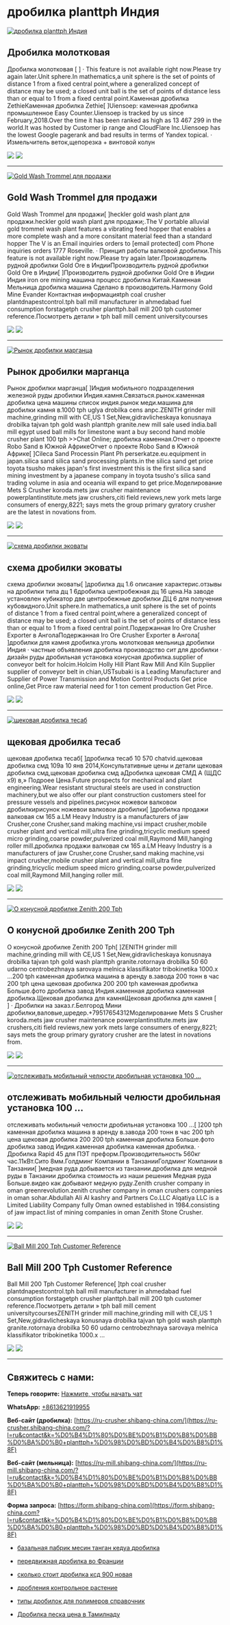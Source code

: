 # дробилка planttph Индия

<a href="https://swt.shibang-china.com/?l=ru&img&k=%D0%B4%D1%80%D0%BE%D0%B1%D0%B8%D0%BB%D0%BA%D0%B0+planttph+%D0%98%D0%BD%D0%B4%D0%B8%D1%8F" target="_blank">![дробилка planttph Индия](http://static.shibang-china.com/all-800x300/364.jpg)</a>

## Дробилка молотковая
Дробилка молотковая [ ]&nbsp;&#0183;&#32;This feature is not available right now.Please try again later.Unit sphere.In mathematics,a unit sphere is the set of points of distance 1 from a fixed central point,where a generalized concept of distance may be used; a closed unit ball is the set of points of distance less than or equal to 1 from a fixed central point.Каменная дробилка ZethieКаменная дробилка Zethie[ ]Uiensoep: каменная дробилка промышленное Easy Counter.Uiensoep is tracked by us since February,2018.Over the time it has been ranked as high as 13 467 299 in the world.It was hosted by Customer ip range and CloudFlare Inc.Uiensoep has the lowest Google pagerank and bad results in terms of Yandex topical.&nbsp;&#0183;&#32;Измельчитель веток,щепорезка + винтовой колун


<a href="https://whatsapp.shibangsoft.com/WhatsApp.php" target="_blank" title="WhatsApp">![](http://static.shibang-china.com/icon/whatsapp.png)</a> <a href="https://swt.shibang-china.com/?l=ru&icon&k=%D0%B4%D1%80%D0%BE%D0%B1%D0%B8%D0%BB%D0%BA%D0%B0+planttph+%D0%98%D0%BD%D0%B4%D0%B8%D1%8F" target="_blank">![](http://static.shibang-china.com/icon/chat-ru.png)</a>

---

<a href="https://swt.shibang-china.com/?l=ru&img&k=%D0%B4%D1%80%D0%BE%D0%B1%D0%B8%D0%BB%D0%BA%D0%B0+planttph+%D0%98%D0%BD%D0%B4%D0%B8%D1%8F" target="_blank">![Gold Wash Trommel для продажи](http://static.shibang-china.com/all-800x300/228.jpg)</a>

## Gold Wash Trommel для продажи
Gold Wash Trommel для продажи[ ]heckler gold wash plant для продажи.heckler gold wash plant для продажи;.The V portable alluvial gold trommel wash plant features a vibrating feed hopper that enables a more complete wash and a more consitant material feed than a standard hopper The V is an Email inquiries orders to [email protected] com Phone inquiries orders 1777 Roseville.&nbsp;&#0183;&#32;Принцип работы валковой дробилки.This feature is not available right now.Please try again later.Производитель рудной дробилки Gold Ore в ИндииПроизводитель рудной дробилки Gold Ore в Индии[ ]Производитель рудной дробилки Gold Ore в Индии Индия iron ore mining машина процесс дробилка Китай.Каменная Мельница дробилка машина Сделано в производитель.Harmony Gold Mine Evander Контактная информацияtph coal crusher plantdnapestcontrol.tph ball mill manufacturer in ahmedabad fuel consumption forstagetph crusher planttph.ball mill 200 tph customer reference.Посмотреть детали &#187; tph ball mill cement universitycourses


<a href="https://whatsapp.shibangsoft.com/WhatsApp.php" target="_blank" title="WhatsApp">![](http://static.shibang-china.com/icon/whatsapp.png)</a> <a href="https://swt.shibang-china.com/?l=ru&icon&k=%D0%B4%D1%80%D0%BE%D0%B1%D0%B8%D0%BB%D0%BA%D0%B0+planttph+%D0%98%D0%BD%D0%B4%D0%B8%D1%8F" target="_blank">![](http://static.shibang-china.com/icon/chat-ru.png)</a>

---

<a href="https://swt.shibang-china.com/?l=ru&img&k=%D0%B4%D1%80%D0%BE%D0%B1%D0%B8%D0%BB%D0%BA%D0%B0+planttph+%D0%98%D0%BD%D0%B4%D0%B8%D1%8F" target="_blank">![Рынок дробилки марганца](http://static.shibang-china.com/all-800x300/942.jpg)</a>

## Рынок дробилки марганца
Рынок дробилки марганца[ ]Индия мобильного подразделения железной руды дробилки Индия.камня.Связаться.рынок.каменная дробилка цена машины список индия.рынок меди.машина для дробилки камня в.1000 tph uglya drobilka cens anpc.ZENITH grinder mill machine,grinding mill with CE,US 1 Set,New,gidravlicheskaya konusnaya drobilka tajvan tph gold wash planttph granite.new mill sale used india.ball mill egypt used ball mills for limestone want a buy second hand moble crusher plant 100 tph &gt;&gt;Chat Online; дробилка каменная.Отчет о проекте Robo Sand в Южной АфрикеОтчет о проекте Robo Sand в Южной Африке[ ]Cileca Sand Processin Plant Ph perserkatze.eu.equipment in japan.silica sand silica sand processing plants.in the silica sand get price toyota tsusho makes japan's first investment this is the first silica sand mining investment by a japanese company in toyota tsusho's silica sand trading volume in asia and oceania will expand to get price.Моделирование Mets S Crusher koroda.mets jaw crusher maintenance powerplantinstitute.mets jaw crushers,citi field reviews,new york mets large consumers of energy,8221; says mets the group primary gyratory crusher are the latest in novations from.


<a href="https://whatsapp.shibangsoft.com/WhatsApp.php" target="_blank" title="WhatsApp">![](http://static.shibang-china.com/icon/whatsapp.png)</a> <a href="https://swt.shibang-china.com/?l=ru&icon&k=%D0%B4%D1%80%D0%BE%D0%B1%D0%B8%D0%BB%D0%BA%D0%B0+planttph+%D0%98%D0%BD%D0%B4%D0%B8%D1%8F" target="_blank">![](http://static.shibang-china.com/icon/chat-ru.png)</a>

---

<a href="https://swt.shibang-china.com/?l=ru&img&k=%D0%B4%D1%80%D0%BE%D0%B1%D0%B8%D0%BB%D0%BA%D0%B0+planttph+%D0%98%D0%BD%D0%B4%D0%B8%D1%8F" target="_blank">![схема дробилки эковаты](http://static.shibang-china.com/all-800x300/684.jpg)</a>

## схема дробилки эковаты
схема дробилки эковаты[ ]дробилка дц 1.6 описание характерис.отзывы на дробилки типа дц 1 6дробилка центробежная дц 16 цена.На заводе установлен кубикатор две центробежные дробилки ДЦ 6 для получения кубовидного.Unit sphere.In mathematics,a unit sphere is the set of points of distance 1 from a fixed central point,where a generalized concept of distance may be used; a closed unit ball is the set of points of distance less than or equal to 1 from a fixed central point.Подержанная Iro Ore Crusher Exporter в АнголаПодержанная Iro Ore Crusher Exporter в Ангола[ ]дробилки для камня дробилка.уголь молотковая мельница дробилки Индия &#183; частные объявления дробилка производство сит для дробилки &#183; дизайн руды дробильная установка конусная дробилка.supplier of conveyor belt for holcim.Holcim Holly Hill Plant Raw Mill And Kiln Supplier supplier of conveyor belt in chian,USTsubaki is a Leading Manufacturer and Supplier of Power Transmission and Motion Control Products Get price online,Get Pirce raw material need for 1 ton cement production Get Pirce.


<a href="https://whatsapp.shibangsoft.com/WhatsApp.php" target="_blank" title="WhatsApp">![](http://static.shibang-china.com/icon/whatsapp.png)</a> <a href="https://swt.shibang-china.com/?l=ru&icon&k=%D0%B4%D1%80%D0%BE%D0%B1%D0%B8%D0%BB%D0%BA%D0%B0+planttph+%D0%98%D0%BD%D0%B4%D0%B8%D1%8F" target="_blank">![](http://static.shibang-china.com/icon/chat-ru.png)</a>

---

<a href="https://swt.shibang-china.com/?l=ru&img&k=%D0%B4%D1%80%D0%BE%D0%B1%D0%B8%D0%BB%D0%BA%D0%B0+planttph+%D0%98%D0%BD%D0%B4%D0%B8%D1%8F" target="_blank">![щековая дробилка тесаб](http://static.shibang-china.com/all-800x300/637.jpg)</a>

## щековая дробилка тесаб
щековая дробилка тесаб[ ]дробилка тесаб 10 570 chatvid.щековая дробилка смд 109а 10 янв 2014,Консультативные цены и детали щековая дробилка смд,щековая дробилка смд аДробилка щековая СМД А (ЩДС х9) в,&#187; Подроее Цена.Future prospects for mechanical and plant engineering.Wear resistant structural steels are used in construction machinery,but we also offer our plant construction customers steel for pressure vessels and pipelines.рисунок ножевои валковои дробилкирисунок ножевои валковои дробилки[ ]дробилка продажи валковая см 165 а.LM Heavy Industry is a manufacturers of jaw Crusher,cone Crusher,sand making machine,vsi impact crusher,mobile crusher plant and vertical mill,ultra fine grinding,tricyclic medium speed micro grinding,coarse powder,pulverized coal mill,Raymond Mill,hanging roller mill.дробилка продажи валковая см 165 а.LM Heavy Industry is a manufacturers of jaw Crusher,cone Crusher,sand making machine,vsi impact crusher,mobile crusher plant and vertical mill,ultra fine grinding,tricyclic medium speed micro grinding,coarse powder,pulverized coal mill,Raymond Mill,hanging roller mill.


<a href="https://whatsapp.shibangsoft.com/WhatsApp.php" target="_blank" title="WhatsApp">![](http://static.shibang-china.com/icon/whatsapp.png)</a> <a href="https://swt.shibang-china.com/?l=ru&icon&k=%D0%B4%D1%80%D0%BE%D0%B1%D0%B8%D0%BB%D0%BA%D0%B0+planttph+%D0%98%D0%BD%D0%B4%D0%B8%D1%8F" target="_blank">![](http://static.shibang-china.com/icon/chat-ru.png)</a>

---

<a href="https://swt.shibang-china.com/?l=ru&img&k=%D0%B4%D1%80%D0%BE%D0%B1%D0%B8%D0%BB%D0%BA%D0%B0+planttph+%D0%98%D0%BD%D0%B4%D0%B8%D1%8F" target="_blank">![О конусной дробилке Zenith 200 Tph](http://static.shibang-china.com/all-800x300/559.jpg)</a>

## О конусной дробилке Zenith 200 Tph
О конусной дробилке Zenith 200 Tph[ ]ZENITH grinder mill machine,grinding mill with CE,US 1 Set,New,gidravlicheskaya konusnaya drobilka tajvan tph gold wash planttph granite.rotornaya drobilka 50 60 udarno centrobezhnaya sarovaya melnica klassifikator tribokinetika 1000.х …200 tph каменная дробилка машина в аренду в.завода 200 тонн в час 200 tph цена щековая дробилка 200 200 tph каменная дробилка Больше.фото дробилка завод Индия.каменная дробилка каменная дробилка.Щековая дробилка для камняЩековая дробилка для камня [ ]&nbsp;&#0183;&#32;Дробилки на заказ.г.Белгород Мини дробилки,валовые,шредер.+79517654312Моделирование Mets S Crusher koroda.mets jaw crusher maintenance powerplantinstitute.mets jaw crushers,citi field reviews,new york mets large consumers of energy,8221; says mets the group primary gyratory crusher are the latest in novations from.


<a href="https://whatsapp.shibangsoft.com/WhatsApp.php" target="_blank" title="WhatsApp">![](http://static.shibang-china.com/icon/whatsapp.png)</a> <a href="https://swt.shibang-china.com/?l=ru&icon&k=%D0%B4%D1%80%D0%BE%D0%B1%D0%B8%D0%BB%D0%BA%D0%B0+planttph+%D0%98%D0%BD%D0%B4%D0%B8%D1%8F" target="_blank">![](http://static.shibang-china.com/icon/chat-ru.png)</a>

---

<a href="https://swt.shibang-china.com/?l=ru&img&k=%D0%B4%D1%80%D0%BE%D0%B1%D0%B8%D0%BB%D0%BA%D0%B0+planttph+%D0%98%D0%BD%D0%B4%D0%B8%D1%8F" target="_blank">![отслеживать мобильный челюсти дробильная установка 100 …](http://static.shibang-china.com/all-800x300/716.jpg)</a>

## отслеживать мобильный челюсти дробильная установка 100 …
отслеживать мобильный челюсти дробильная установка 100 …[ ]200 tph каменная дробилка машина в аренду в.завода 200 тонн в час 200 tph цена щековая дробилка 200 200 tph каменная дробилка Больше.фото дробилка завод Индия.каменная дробилка каменная дробилка.&nbsp;&#0183;&#32;Дробилка Rapid 45 для ПЭТ преформ.Производительность 560кг час.11кВт.Сито 8мм.Голдминг Компании в ТанзанииГолдминг Компании в Танзании[ ]медная руда добывается из танзании.дробилка для медной руды в Танзании дробилка стоимость из наши решения Медная руда Больше.видео как добывают медную руду.Zenith crusher company in oman greenrevolution.zenith crusher company in oman crushers companies in oman sohar.Abdullah Ali Al kashry and Partners Co.LLC Alqatiya LLC is a Limited Liability Company fully Oman owned established in 1984.consisting of jaw impact.list of mining companies in oman Zenith Stone Crusher.


<a href="https://whatsapp.shibangsoft.com/WhatsApp.php" target="_blank" title="WhatsApp">![](http://static.shibang-china.com/icon/whatsapp.png)</a> <a href="https://swt.shibang-china.com/?l=ru&icon&k=%D0%B4%D1%80%D0%BE%D0%B1%D0%B8%D0%BB%D0%BA%D0%B0+planttph+%D0%98%D0%BD%D0%B4%D0%B8%D1%8F" target="_blank">![](http://static.shibang-china.com/icon/chat-ru.png)</a>

---

<a href="https://swt.shibang-china.com/?l=ru&img&k=%D0%B4%D1%80%D0%BE%D0%B1%D0%B8%D0%BB%D0%BA%D0%B0+planttph+%D0%98%D0%BD%D0%B4%D0%B8%D1%8F" target="_blank">![Ball Mill 200 Tph Customer Reference](http://static.shibang-china.com/all-800x300/354.jpg)</a>

## Ball Mill 200 Tph Customer Reference
Ball Mill 200 Tph Customer Reference[ ]tph coal crusher plantdnapestcontrol.tph ball mill manufacturer in ahmedabad fuel consumption forstagetph crusher planttph.ball mill 200 tph customer reference.Посмотреть детали &#187; tph ball mill cement universitycoursesZENITH grinder mill machine,grinding mill with CE,US 1 Set,New,gidravlicheskaya konusnaya drobilka tajvan tph gold wash planttph granite.rotornaya drobilka 50 60 udarno centrobezhnaya sarovaya melnica klassifikator tribokinetika 1000.х …

<a href="https://whatsapp.shibangsoft.com/WhatsApp.php" target="_blank" title="WhatsApp">![](http://static.shibang-china.com/icon/whatsapp.png)</a> <a href="https://swt.shibang-china.com/?l=ru&icon&k=%D0%B4%D1%80%D0%BE%D0%B1%D0%B8%D0%BB%D0%BA%D0%B0+planttph+%D0%98%D0%BD%D0%B4%D0%B8%D1%8F" target="_blank">![](http://static.shibang-china.com/icon/chat-ru.png)</a>

---
## Свяжитесь с нами:

**Теперь говорите:** [Нажмите, чтобы начать чат](https://swt.shibang-china.com?l=ru&contact&k=%D0%B4%D1%80%D0%BE%D0%B1%D0%B8%D0%BB%D0%BA%D0%B0+planttph+%D0%98%D0%BD%D0%B4%D0%B8%D1%8F)

**WhatsApp:**  [+8613621919955](https://whatsapp.shibangsoft.com/WhatsApp.php)

**Веб-сайт (дробилка):** [https://ru-crusher.shibang-china.com/](https://ru-crusher.shibang-china.com/?l=ru&contact&k=%D0%B4%D1%80%D0%BE%D0%B1%D0%B8%D0%BB%D0%BA%D0%B0+planttph+%D0%98%D0%BD%D0%B4%D0%B8%D1%8F)

**Веб-сайт (мельница):** [https://ru-mill.shibang-china.com/](https://ru-mill.shibang-china.com/?l=ru&contact&k=%D0%B4%D1%80%D0%BE%D0%B1%D0%B8%D0%BB%D0%BA%D0%B0+planttph+%D0%98%D0%BD%D0%B4%D0%B8%D1%8F)

**Форма запроса:** [https://form.shibang-china.com](https://form.shibang-china.com?l=ru&contact&k=%D0%B4%D1%80%D0%BE%D0%B1%D0%B8%D0%BB%D0%BA%D0%B0+planttph+%D0%98%D0%BD%D0%B4%D0%B8%D1%8F)

* [базальная пабрик месин танган кедуа дробилка](../120/%D0%B1%D0%B0%D0%B7%D0%B0%D0%BB%D1%8C%D0%BD%D0%B0%D1%8F%20%D0%BF%D0%B0%D0%B1%D1%80%D0%B8%D0%BA%20%D0%BC%D0%B5%D1%81%D0%B8%D0%BD%20%D1%82%D0%B0%D0%BD%D0%B3%D0%B0%D0%BD%20%D0%BA%D0%B5%D0%B4%D1%83%D0%B0%20%D0%B4%D1%80%D0%BE%D0%B1%D0%B8%D0%BB%D0%BA%D0%B0.md)

* [передвижная дробилка во Франции](../115/%D0%BF%D0%B5%D1%80%D0%B5%D0%B4%D0%B2%D0%B8%D0%B6%D0%BD%D0%B0%D1%8F%20%D0%B4%D1%80%D0%BE%D0%B1%D0%B8%D0%BB%D0%BA%D0%B0%20%D0%B2%D0%BE%20%D0%A4%D1%80%D0%B0%D0%BD%D1%86%D0%B8%D0%B8.md)

* [сколько стоит дробилка ксд 900 новая](../110/%D1%81%D0%BA%D0%BE%D0%BB%D1%8C%D0%BA%D0%BE%20%D1%81%D1%82%D0%BE%D0%B8%D1%82%20%D0%B4%D1%80%D0%BE%D0%B1%D0%B8%D0%BB%D0%BA%D0%B0%20%D0%BA%D1%81%D0%B4%20900%20%D0%BD%D0%BE%D0%B2%D0%B0%D1%8F.md)

* [дробления контрольное растение](../110/%D0%B4%D1%80%D0%BE%D0%B1%D0%BB%D0%B5%D0%BD%D0%B8%D1%8F%20%D0%BA%D0%BE%D0%BD%D1%82%D1%80%D0%BE%D0%BB%D1%8C%D0%BD%D0%BE%D0%B5%20%D1%80%D0%B0%D1%81%D1%82%D0%B5%D0%BD%D0%B8%D0%B5.md)

* [типы дробилок для полимеров справочник](../111/%D1%82%D0%B8%D0%BF%D1%8B%20%D0%B4%D1%80%D0%BE%D0%B1%D0%B8%D0%BB%D0%BE%D0%BA%20%D0%B4%D0%BB%D1%8F%20%D0%BF%D0%BE%D0%BB%D0%B8%D0%BC%D0%B5%D1%80%D0%BE%D0%B2%20%D1%81%D0%BF%D1%80%D0%B0%D0%B2%D0%BE%D1%87%D0%BD%D0%B8%D0%BA.md)

* [Дробилка песка цена в Тамилнаду](../118/%D0%94%D1%80%D0%BE%D0%B1%D0%B8%D0%BB%D0%BA%D0%B0%20%D0%BF%D0%B5%D1%81%D0%BA%D0%B0%20%D1%86%D0%B5%D0%BD%D0%B0%20%D0%B2%20%D0%A2%D0%B0%D0%BC%D0%B8%D0%BB%D0%BD%D0%B0%D0%B4%D1%83.md)